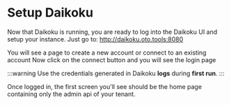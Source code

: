 # Setup Daikoku

Now that Daikoku is running, you are ready to log into the Daikoku UI and setup your instance. Just go to: <a href="http://daikoku.oto.tools:8080" target="_blank">http://daikoku.oto.tools:8080</a>

You will see a page to create a new account or connect to an existing account
Now click on the connect button and you will see the login page


:::warning
Use the credentials generated in Daikoku **logs** during **first run**.
:::

Once logged in, the first screen you'll see should be the home page containing only the admin api of your tenant.